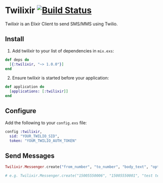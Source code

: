 # Twilixir [![Build Status](https://www.travis-ci.org/CasperSleep/twilixer.svg?branch=master)](https://www.travis-ci.org/CasperSleep/twilixer)

Twilixir is an Elixir Client to send SMS/MMS using Twilio.

## Install

1. Add twilixir to your list of dependencies in `mix.exs`:

```elixir
def deps do
  [{:twilixir, "~> 1.0.0"}]
end
```

2. Ensure twilixir is started before your application:

```elixir
def application do
  [applications: [:twilixir]]
end
```

## Configure

Add the following to your `config.exs` file:

```elixir
config :twilixir,
  sid: "YOUR_TWILIO_SID",
  token: "YOUR_TWILIO_AUTH_TOKEN"
```

## Send Messages

```elixir
Twilixir.Messenger.create("from_number", "to_number", "body_text", "optional_media_url")

# e.g. Twilixir.Messenger.create("15005550006", "15005550001", "test text")
```
